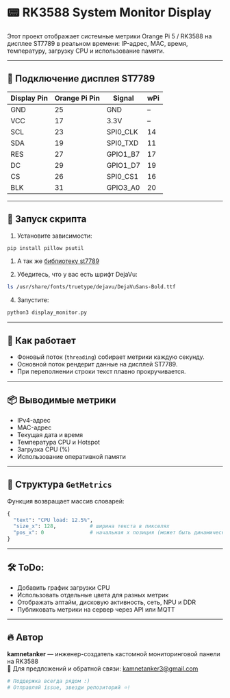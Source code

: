 # 📟 RK3588 System Monitor Display

Этот проект отображает системные метрики Orange Pi 5 / RK3588 на дисплее ST7789 в реальном времени: IP-адрес, MAC, время, температуру, загрузку CPU и использование памяти.

---

## 🔧 Подключение дисплея ST7789

| Display Pin | Orange Pi Pin | Signal     | wPi |
|-------------|----------------|------------|-----|
| GND         | 25             | GND        | –   |
| VCC         | 17             | 3.3V       | –   |
| SCL         | 23             | SPI0_CLK   | 14  |
| SDA         | 19             | SPI0_TXD   | 11  |
| RES         | 27             | GPIO1_B7   | 17  |
| DC          | 29             | GPIO1_D7   | 19  |
| CS          | 26             | SPI0_CS1   | 16  |
| BLK         | 31             | GPIO3_A0   | 20  |

---

## 🐍 Запуск скрипта

1. Установите зависимости:

```bash
pip install pillow psutil
``` 

1. А так же [библиотеку st7789](https://github.com/kamnetanker/orangepi_ST7789) 

2. Убедитесь, что у вас есть шрифт DejaVu:

```bash
ls /usr/share/fonts/truetype/dejavu/DejaVuSans-Bold.ttf
```

4. Запустите:

```bash
python3 display_monitor.py
```

---

## 🧠 Как работает

- Фоновый поток (`threading`) собирает метрики каждую секунду.
- Основной поток рендерит данные на дисплей ST7789.
- При переполнении строки текст плавно прокручивается.

---

## 📦 Выводимые метрики

- IPv4-адрес
- MAC-адрес
- Текущая дата и время
- Температура CPU и Hotspot
- Загрузка CPU (%)
- Использование оперативной памяти

---

## 📁 Структура `GetMetrics`

Функция возвращает массив словарей:

```python
{
  "text": "CPU load: 12.5%",
  "size_x": 128,           # ширина текста в пикселях 
  "pos_x": 0               # начальная x позиция (может быть динамической)
}
```

---

## 🛠 ToDo:

- Добавить график загрузки CPU
- Использовать отдельные цвета для разных метрик
- Отображать аптайм, дисковую активность, сеть, NPU и DDR
- Публиковать метрики на сервер через API или MQTT

---

## 🔥 Автор

**kamnetanker** — инженер-создатель кастомной мониторинговой панели на RK3588  
💬 Для предложений и обратной связи: [kamnetanker3@gmail.com](mailto:kamnetanker3@gmail.com)

```python
# Поддержка всегда рядом :)
# Отправляй issue, звезди репозиторий ⭐!
```
